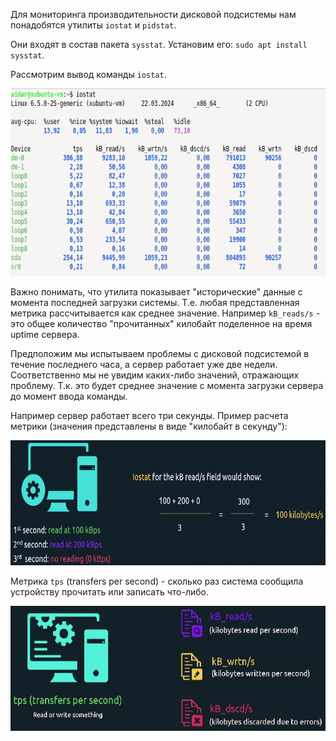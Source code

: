 Для мониторинга производительности дисковой подсистемы нам понадобятся утилиты `iostat` и `pidstat`.

Они входят в состав пакета `sysstat`. Установим его: `sudo apt install sysstat`.

Рассмотрим вывод команды `iostat`.

<img src="image.png" width="700" height="300"><br>

Важно понимать, что утилита показывает "исторические" данные с момента последней загрузки системы. Т.е. любая представленная метрика рассчитывается как среднее значение. Например `kB_reads/s` - это общее количество "прочитанных" килобайт поделенное на время uptime сервера.

Предположим мы испытываем проблемы с дисковой подсистемой в течение последнего часа, а сервер работает уже две недели. Соответственно мы не увидим каких-либо значений, отражающих проблему. Т.к. это будет среднее значение с момента загрузки сервера до момент ввода команды.

Например сервер работает всего три секунды. Пример расчета метрики (значения представлены в виде "килобайт в секунду"):

<img src="image-1.png" width="700" height="200"><br>

Метрика `tps` (transfers per second) - сколько раз система сообщила устройству прочитать или записать что-либо.

<img src="image-2.png" width="700" height="200"><br>